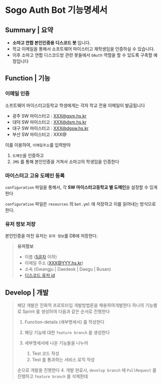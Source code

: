 # Sogo Auth Bot 기능명세서
## Summary | 요약
- **소마고 연합 본인인증용 디스코드 봇** 입니다.
- 학교 이메일을 통해서 소프트웨어 마이스터고 재학생임을 인증하실 수 있습니다.
- 이후 소마고 연합 디스코드방 관련 봇들에서 `OAuth` 역할을 할 수 있도록 구축할 예정입니다
## Function | 기능
### 이메일 인증

소프트웨어 마이스터고등학교 학생에게는 각자 학교 전용 이메일이 발급됩니다

- 광주 SW 마이스터고 : XXX@gsm.hs.kr
- 대덕 SW 마이스터고 : XXX@dsm.hs.kr
- 대구 SW 마이스터고 : XXX@dgsw.hs.kr
- 부산 SW 마이스터고 : XXX@

이를 이용하여, `이메일주소`를 입력받아 
1. `도메인`을 인증하고
2. `JMS` 를 통해 본인인증을 거쳐서
소마고의 학생임을 인증한다
   
### 마이스터고 고유 도메인 등록
`configuration` 파일을 통해서, 각 **SW 마이스터고등학교 별 도메인**을 설정할 수 있게 한다

`configuration` 파일은 `resources` 의 `bot.yml` 에 저장하고 이를 읽어내는 방식으로 한다.
### 유저 정보 저장
본인인증을 마친 유저는 `유저 정보`를 DB에 저장한다.

> **유저정보**
> - 이름 ([5글자](https://blog.daum.net/mojjustice/8708084) 이하)
> - 이메일 주소 (XXX@YYY.hs.kr)
> - 소속 (Gwangju | Daedeok | Daegu | Busan)
> - [디스코드 유저 id](https://support.discord.com/hc/ko/articles/206346498-%EC%82%AC%EC%9A%A9%EC%9E%90-%EC%84%9C%EB%B2%84-%EB%A9%94%EC%8B%9C%EC%A7%80-ID%EB%8A%94-%EC%96%B4%EB%94%94%EC%84%9C-%ED%99%95%EC%9D%B8%ED%95%98%EB%82%98%EC%9A%94-)

## Develop | 개발
> 해당 개발은 진화적 프로토타입 개발방법론을 채용하여개발한다
> 하나의 기능별로 Sprint 를 생성하여 다음과 같은 순서로 진행한다
> 1. Function-details (세부명세서) 를 작성한다
> 2. 해당 기능에 대한 `feature branch` 를 생성한다
> 3. 세부명세서에 나온 기능들을 나누어
> 
>       1. Test 코드 작성
>       2. Test 를 통과하는 서비스 로직 작성
> 
>   순으로 개발을 진행한다
> 4. 개발 완료시, `develop branch` 에 `PullRequest` 를 진행하고 `feature branch` 를 삭제한데